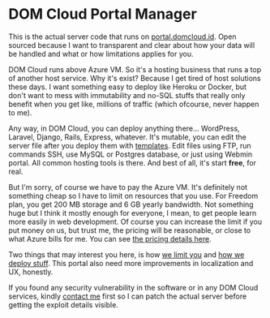 # DOM Cloud Portal Manager

This is the actual server code that runs on [portal.domcloud.id](https://portal.domcloud.id). Open sourced because I want to transparent and clear about how your data will be handled and what or how limitations applies for you.

DOM Cloud runs above Azure VM. So it's a hosting business that runs a top of another host service. Why it's exist? Because I get tired of host solutions these days. I want something easy to deploy like Heroku or Docker, but don't want to mess with immutability and no-SQL stuffs that really only benefit when you get like, millions of traffic (which ofcourse, never happen to me).

Any way, in DOM Cloud, you can deploy anything there... WordPress, Laravel, Django, Rails, Express, whatever. It's mutable, you can edit the server file after you deploy them with [templates](domcloud/dom-templates). Edit files using FTP, run commands SSH, use MySQL or Postgres database, or just using Webmin portal. All common hosting tools is there. And best of all, it's start **free**, for real.

But I'm sorry, of course we have to pay the Azure VM. It's definitely not something cheap so I have to limit on resources that you use. For Freedom plan, you get 200 MB storage and 6 GB yearly bandwidth. Not something huge but I think it mostly enough for everyone, I mean, to get people learn more easily in web development. Of course you can increase the limit if you put money on us, but trust me, the pricing will be reasonable, or close to what Azure bills for me. You can see [the pricing details here](https://domcloud.id/en/price).

Two things that may interest you here, is how [we limit you](app/Commands/CronJob.php) and [how we deploy stuff](app/Libraries/TemplateDeployer.php). This portal also need more improvements in localization and UX, honestly.

If you found any security vulnerability in the software or in any DOM Cloud services, kindly [contact me](mailto:willnode@wellosoft.net) first so I can patch the actual server before getting the exploit details visible.
